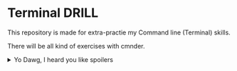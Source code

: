 # Terminal DRILL

This repository is made for extra-practie my Command line (Terminal) skills.

There will be all kind of exercises with cmnder.
<details>
<summary>Yo Dawg, I heard you like spoilers</summary>
  <details>
  <summary>So I put a spoiler on your spoiler</summary>
    <details>
    <summary>So you can drive while</summary>
    Snape kills Dumledore
      
      Yeah It's old, but i like it
  </details>
</details>




